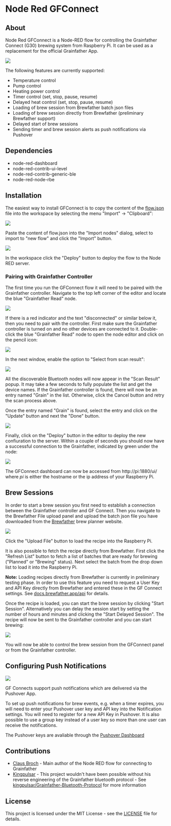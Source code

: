 Node Red GFConnect
===========

## About
Node Red GFConnect is a Node-RED flow for controlling the Grainfather Connect (G30) brewing system from Raspberry Pi. It can be used as a replacement for the official Grainfather App.

<img src="pictures/GFConnectMainControl.png">

The following features are currently supported:
* Temperature control
* Pump control
* Heating power control
* Timer control (set, stop, pause, resume)
* Delayed heat control (set, stop, pause, resume)
* Loading of brew session from Brewfather batch json files
* Loading of brew session directly from Brewfather (preliminary Brewfather support)
* Delayed start of brew sessions
* Sending timer and brew session alerts as push notifications via Pushover

## Dependencies
* node-red-dashboard
* node-red-contrib-ui-level
* node-red-contrib-generic-ble
* node-red-node-rbe

## Installation

The easiest way to install GFConnect is to copy the content of the [flow.json](flow.json) file into the workspace by selecting the menu "Import" -> "Clipboard":

<img src="pictures/InstallFlow.png"></img>

Paste the content of flow.json into the "Import nodes" dialog, select to import to "new flow" and click the "Import" button.

<img src="pictures/ImportNewFlow.png"></img>

In the workspace click the "Deploy" button to deploy the flow to the Node RED server. 

### Pairing with Grainfather Controller

The first time you run the GFConnect flow it will need to be paired with the Grainfather controller. Navigate to the top left corner of the editor and locate the blue "Grainfather Read" node.

<img src="pictures/GrainfatherReadNodeDisconnected.png"></img>

If there is a red indicator and the text "disconnected" or similar below it, then you need to pair with the controller. First make sure the Grainfather controller is turned on and no other devices are connected to it. Double-click the blue "Grainfather Read" node to open the node editor and click on the pencil icon:

<img src="pictures/GrainfatherEditBLEConfiguration.png"></img>

In the next window, enable the option to "Select from scan result":

<img src="pictures/GrainfatherEditBLESelectFromScan.png"></img>

All the discoverable Bluetooth nodes will now appear in the "Scan Result" popup. It may take a few seconds to fully populate the list and get the device names. If the Grainfather controller is found, there will now be an entry named "Grain" in the list. Otherwise, click the Cancel button and retry the scan process above.

Once the entry named "Grain" is found, select the entry and click on the "Update" button and next the "Done" button. 

<img src="pictures/GrainfatherEditBLESelectGrain.png"></img>

Finally, click on the "Deploy" button in the editor to deploy the new confiuration to the server. Within a couple of seconds you should now have a successful connection to the Grainfather, indicated by green under the node:

<img src="pictures/GrainfatherReadNodeConnected.png"></img>

The GFConnect dashboard can now be accessed from http://pi:1880/ui/ where *pi* is either the hostname or the ip address of your Raspberry Pi.

## Brew Sessions

In order to start a brew session you first need to establish a connection between the Grainfather controller and GF Connect. Then you navigate to the Brewfather File upload panel and upload the batch json file you have downloaded from the [Brewfather](https://web.brewfather.app/tabs/batches) brew planner website.

<img src="pictures/BrewfatherFileUpload.png">

Click the "Upload File" button to load the recipe into the Raspberry Pi.

It is also possible to fetch the recipe directly from Brewfather. First click the "Refresh List" button to fetch a list of batches that are ready for brewing ("Planned" or "Brewing" status). Next select the batch from the drop down list to load it into the Raspberry Pi.

**Note:** Loading recipes directly from Brewfather is currently in preliminary testing phase. In order to use this feature you need to request a User Key and API Key directly from Brewfather and entered these in the GF Connect settings. See [docs.brewfather.app/api](https://docs.brewfather.app/api) for details.

Once the recipe is loaded, you can start the brew session by clicking "Start Session". Alternatively you can delay the session start by setting the number of hours and minutes and clicking the "Start Delayed Session". The recipe will now be sent to the Grainfather controller and you can start brewing:

<img src="pictures/GFConnectBrewSessionStartHeating.png">

You will now be able to control the brew session from the GFConnect panel or from the Grainfather controller.

## Configuring Push Notifications

<img src="pictures/GFConnectSettings.png">

GF Connects support push notifications which are delivered via the Pushover App.

To set up push notifications for brew events, e.g. when a timer expires, you will need to enter your Pushover user key and API key into the Notification settings. You will need to register for a new API Key in Pushover. It is also possible to use a group key instead of a user key so more than one user can receive the notifications.

The Pushover keys are avaliable through the [Pushover Dashboard](https://pushover.net/)

## Contributions
* [Claus Broch](https://github.com/clausbroch) - Main author of the Node RED flow for connecting to Grainfather
* [Kingpulsar](https://github.com/kingpulsar) - This project wouldn't have been possible without his reverse engineering of the Grainfather bluetooth protocol - See [kingpulsar/Grainfather-Bluetooth-Protocol](https://github.com/kingpulsar/Grainfather-Bluetooth-Protocol) for more information

## License
This project is licensed under the MIT License - see the [LICENSE](LICENSE) file for details.
